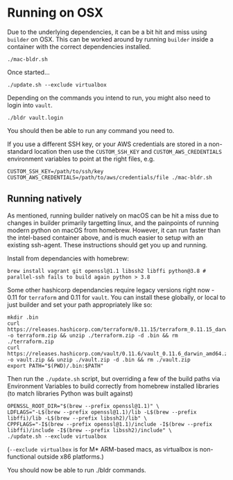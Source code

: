 # Running on OSX

Due to the underlying dependencies, it can be a bit hit and miss using `builder` on OSX. This can be worked around by running `builder` inside a container with the correct dependencies installed.

```
./mac-bldr.sh
```

Once started...

```
./update.sh --exclude virtualbox
```

Depending on the commands you intend to run, you might also need to login into `vault`.

```
./bldr vault.login
```

You should then be able to run any command you need to.

If you use a different SSH key, or your AWS credentials are stored in a non-standard location then use the `CUSTOM_SSH_KEY` and `CUSTOM_AWS_CREDENTIALS` environment variables to point at the right files, e.g.

```
CUSTOM_SSH_KEY=/path/to/ssh/key CUSTOM_AWS_CREDENTIALS=/path/to/aws/credentials/file ./mac-bldr.sh
```

## Running natively

As mentioned, running builder natively on macOS can be hit a miss due to changes in builder primarily targetting linux, and the painpoints of running modern python on macOS from homebrew. However, it can run faster than the intel-based container above, and is much easier to setup with an existing ssh-agent. These instructions should get you up and running.

Install from dependancies with homebrew:

```
brew install vagrant git openssl@1.1 libssh2 libffi python@3.8 # parallel-ssh fails to build again python > 3.8
```

Some other hashicorp dependancies require legacy versions right now - 0.11 for `terraform` and 0.11 for `vault`. You can install these globally, or local to just builder and set your path appropriately like so:

```
mkdir .bin
curl https://releases.hashicorp.com/terraform/0.11.15/terraform_0.11.15_darwin_amd64.zip -o terraform.zip && unzip ./terraform.zip -d .bin && rm ./terraform.zip
curl https://releases.hashicorp.com/vault/0.11.6/vault_0.11.6_darwin_amd64.zip -o vault.zip && unzip ./vault.zip -d .bin && rm ./vault.zip
export PATH="$(PWD)/.bin:$PATH"
```

Then run the `./update.sh` script, but overriding a few of the build paths via Environment Variables to build correctly from homebrew installed libraries (to match libraries Python was built against)

```
OPENSSL_ROOT_DIR="$(brew --prefix openssl@1.1)" \
LDFLAGS="-L$(brew --prefix openssl@1.1)/lib -L$(brew --prefix libffi)/lib -L$(brew --prefix libssh2)/lib" \
CPPFLAGS="-I$(brew --prefix openssl@1.1)/include -I$(brew --prefix libffi)/include -I$(brew --prefix libssh2)/include" \
./update.sh --exclude virtualbox
```

(`--exclude virtualbox` is for M* ARM-based macs, as virtualbox is non-functional outside x86 platforms.)

You should now be able to run ./bldr commands.
